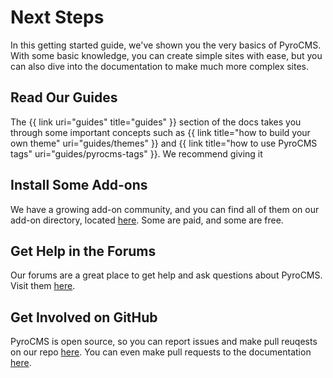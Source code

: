 # Next Steps

In this getting started guide, we've shown you the very basics of PyroCMS. With some basic knowledge, you can create simple sites with ease, but you can also dive into the documentation to make much more complex sites.

</div>
<div class="doc_content">

## Read Our Guides

The {{ link uri="guides" title="guides" }} section of the docs takes you through some important concepts such as {{ link title="how to build your own theme" uri="guides/themes" }} and {{ link title="how to use PyroCMS tags" uri="guides/pyrocms-tags" }}. We recommend giving it

## Install Some Add-ons

We have a growing add-on community, and you can find all of them on our add-on directory, located [here](https://www.pyrocms.com/store). Some are paid, and some are free.

## Get Help in the Forums

Our forums are a great place to get help and ask questions about PyroCMS. Visit them [here](https://forum.pyrocms.com/).

## Get Involved on GitHub

PyroCMS is open source, so you can report issues and make pull reuqests on our repo [here](https://github.com/pyrocms/pyrocms). You can even make pull requests to the documentation [here](https://github.com/pyrocms/pyrocms-docs).
